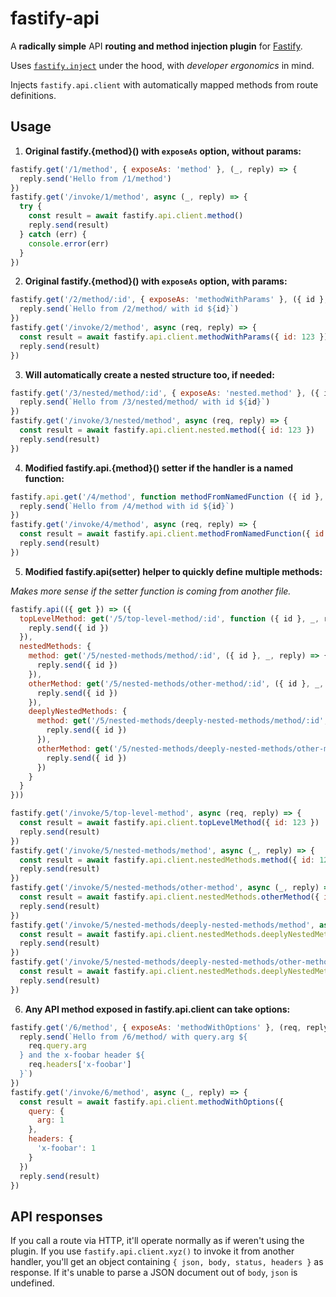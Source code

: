 # fastify-api

A **radically simple** API **routing and method injection plugin** for [Fastify](https://fastify.io).

Uses [`fastify.inject`](https://github.com/fastify/light-my-request) under the hood, with _developer ergonomics_ in mind.

Injects `fastify.api.client` with automatically mapped methods from route definitions.

## Usage

1. **Original fastify.{method}() with `exposeAs` option, without params:**

```js
fastify.get('/1/method', { exposeAs: 'method' }, (_, reply) => {
  reply.send('Hello from /1/method')
})
fastify.get('/invoke/1/method', async (_, reply) => {
  try {
    const result = await fastify.api.client.method()
    reply.send(result)
  } catch (err) {
    console.error(err)
  }
})
```

2. **Original fastify.{method}() with `exposeAs` option, with params:**

```js
fastify.get('/2/method/:id', { exposeAs: 'methodWithParams' }, ({ id }, _, reply) => {
  reply.send(`Hello from /2/method/ with id ${id}`)
})
fastify.get('/invoke/2/method', async (req, reply) => {
  const result = await fastify.api.client.methodWithParams({ id: 123 })
  reply.send(result)
})
```

3. **Will automatically create a nested structure too, if needed:**

```js
fastify.get('/3/nested/method/:id', { exposeAs: 'nested.method' }, ({ id }, _, reply) => {
  reply.send(`Hello from /3/nested/method/ with id ${id}`)
})
fastify.get('/invoke/3/nested/method', async (req, reply) => {
  const result = await fastify.api.client.nested.method({ id: 123 })
  reply.send(result)
})
```

4. **Modified fastify.api.{method}() setter if the handler is a named function:**

```js
fastify.api.get('/4/method', function methodFromNamedFunction ({ id }, _, reply) {
  reply.send(`Hello from /4/method with id ${id}`)
})
fastify.get('/invoke/4/method', async (req, reply) => {
  const result = await fastify.api.client.methodFromNamedFunction({ id: 123 })
  reply.send(result)
})
```

5. **Modified fastify.api(setter) helper to quickly define multiple methods:**

_Makes more sense if the setter function is coming from another file._

```js
fastify.api(({ get }) => ({
  topLevelMethod: get('/5/top-level-method/:id', function ({ id }, _, reply) {
    reply.send({ id })
  }),
  nestedMethods: {
    method: get('/5/nested-methods/method/:id', ({ id }, _, reply) => {
      reply.send({ id })
    }),
    otherMethod: get('/5/nested-methods/other-method/:id', ({ id }, _, reply) => {
      reply.send({ id })
    }),
    deeplyNestedMethods: {
      method: get('/5/nested-methods/deeply-nested-methods/method/:id', ({ id }, _, reply) => {
        reply.send({ id })
      }),
      otherMethod: get('/5/nested-methods/deeply-nested-methods/other-method/:id', ({ id }, _, reply) => {
        reply.send({ id })
      })
    }
  }
}))

fastify.get('/invoke/5/top-level-method', async (req, reply) => {
  const result = await fastify.api.client.topLevelMethod({ id: 123 })
  reply.send(result)
})
fastify.get('/invoke/5/nested-methods/method', async (_, reply) => {
  const result = await fastify.api.client.nestedMethods.method({ id: 123 })
  reply.send(result)
})
fastify.get('/invoke/5/nested-methods/other-method', async (_, reply) => {
  const result = await fastify.api.client.nestedMethods.otherMethod({ id: 123 })
  reply.send(result)
})
fastify.get('/invoke/5/nested-methods/deeply-nested-methods/method', async (_, reply) => {
  const result = await fastify.api.client.nestedMethods.deeplyNestedMethods.method({ id: 123 })
  reply.send(result)
})
fastify.get('/invoke/5/nested-methods/deeply-nested-methods/other-method', async (_, reply) => {
  const result = await fastify.api.client.nestedMethods.deeplyNestedMethods.otherMethod({ id: 123 })
  reply.send(result)
})
```

6. **Any API method exposed in fastify.api.client can take options:**

```js
fastify.get('/6/method', { exposeAs: 'methodWithOptions' }, (req, reply) => {
  reply.send(`Hello from /6/method/ with query.arg ${
    req.query.arg
  } and the x-foobar header ${
    req.headers['x-foobar']
  }`)
})
fastify.get('/invoke/6/method', async (_, reply) => {
  const result = await fastify.api.client.methodWithOptions({
    query: {
      arg: 1
    },
    headers: {
      'x-foobar': 1
    }
  })
  reply.send(result)
})
```

## API responses

If you call a route via HTTP, it'll operate normally as if weren't using the plugin. If you use `fastify.api.client.xyz()` to invoke it from another handler, you'll get an object containing `{ json, body, status, headers }` as response. If it's unable to parse a JSON document out of `body`, `json` is undefined.


